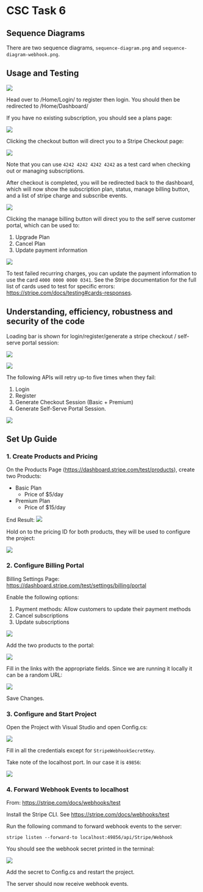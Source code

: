 # CSC Task 6

## Sequence Diagrams

There are two sequence diagrams, `sequence-diagram.png` and `sequence-diagram-webhook.png`.

## Usage and Testing

![](images/register_login.png)

Head over to /Home/Login/ to register then login. You should then be redirected to /Home/Dashboard/

If you have no existing subscription, you should see a plans page:

![](images/unsubscribed-dashboard.png)

Clicking the checkout button will direct you to a Stripe Checkout page:

![](images/checkout.png)

Note that you can use `4242 4242 4242 4242` as a test card when checking out or managing subscriptions.

After checkout is completed, you will be redirected back to the dashboard, which will now show the subscription plan, status, manage billing button, and a list of stripe charge and subscribe events.

![](images/subscribed-dashboard.png)

Clicking the manage billing button will direct you to the self serve customer portal, which can be used to:

1. Upgrade Plan
2. Cancel Plan
3. Update payment information

![](images/manage-billing.png)

To test failed recurring charges, you can update the payment information to use the card `4000 0000 0000 0341`. See the Stripe documentation for the full list of cards used to test for specific errors: https://stripe.com/docs/testing#cards-responses.

## Understanding, efficiency, robustness and security of the code

Loading bar is shown for login/register/generate a stripe checkout / self-serve portal session:

![](images/login-dashboard-loading.png)

![](images/stripe-session-loading.png)

The following APIs will retry up-to five times when they fail:
1. Login
2. Register
3. Generate Checkout Session (Basic + Premium)
4. Generate Self-Serve Portal Session.

![](images/register-login-retry.png)

## Set Up Guide

### 1. Create Products and Pricing

On the Products Page (https://dashboard.stripe.com/test/products), create two Products:

- Basic Plan
  - Price of $5/day
- Premium Plan
  - Price of $15/day

End Result:
![](images/products.png)

Hold on to the pricing ID for both products, they will be used to configure the project:

![](images/pricing.png)

### 2. Configure Billing Portal

Billing Settings Page: https://dashboard.stripe.com/test/settings/billing/portal

Enable the following options:

1. Payment methods: Allow customers to update their payment methods
2. Cancel subscriptions
3. Update subscriptions

![](images/billing-portal-cancel-update.png)

Add the two products to the portal:

![](images/billing-portal-add-products.png)

Fill in the links with the appropriate fields. Since we are running it locally it can be a random URL:

![](images/billing-portal-links.png)

Save Changes.

### 3. Configure and Start Project

Open the Project with Visual Studio and open Config.cs:

![](images/config.png)

Fill in all the credentials except for `StripeWebhookSecretKey`.

Take note of the localhost port. In our case it is `49856`:

![](images/localhost.png)

### 4. Forward Webhook Events to localhost

From: https://stripe.com/docs/webhooks/test

Install the Stripe CLI. See https://stripe.com/docs/webhooks/test

Run the following command to forward webhook events to the server:

```
stripe listen --forward-to localhost:49856/api/Stripe/Webhook
```

You should see the webhook secret printed in the terminal:

![](images/webhooks.png)

Add the secret to Config.cs and restart the project.

The server should now receive webhook events.